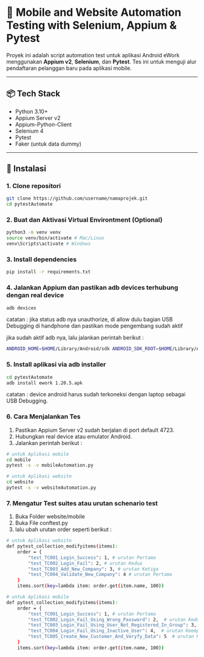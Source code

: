 # 📱 Mobile and Website Automation Testing with Selenium, Appium & Pytest

Proyek ini adalah script automation test untuk aplikasi Android eWork menggunakan **Appium v2**, **Selenium**, dan **Pytest**. Tes ini untuk menguji alur pendaftaran pelanggan baru pada aplikasi mobile.

---

## 📦 Tech Stack

- Python 3.10+
- Appium Server v2
- Appium-Python-Client
- Selenium 4
- Pytest
- Faker (untuk data dummy)

---

## 🚀 Instalasi

### 1. Clone repositori

```bash
git clone https://github.com/username/namaprojek.git
cd pytestAutomate
```

### 2. Buat dan Aktivasi Virtual Environtment (Optional)

```bash
python3 -m venv venv
source venv/bin/activate # Mac/Linux
venv\Scripts\activate # Windows
```

### 3. Install dependencies

```bash
pip install -r requirements.txt
```

### 4. Jalankan Appium dan pastikan adb devices terhubung dengan real device

```bash
adb devices
```

catatan : jika status adb nya unauthorize, di allow dulu bagian USB Debugging di handphone dan pastikan mode pengembang sudah aktif

jika sudah aktif adb nya, lalu jalankan perintah berikut :

```bash
ANDROID_HOME=$HOME/Library/Android/sdk ANDROID_SDK_ROOT=$HOME/Library/Android/sdk appium
```

### 5. Install aplikasi via adb installer

```bash
cd pytestAutomate
adb install ework 1.20.5.apk
```

catatan : device android harus sudah terkoneksi dengan laptop sebagai USB Debugging.

### 6. Cara Menjalankan Tes

1. Pastikan Appium Server v2 sudah berjalan di port default 4723.
2. Hubungkan real device atau emulator Android.
3. Jalankan perintah berikut :

```bash
# untuk Aplikasi mobile
cd mobile
pytest -s -v mobileAutomation.py
```

```bash
# untuk Aplikasi website
cd website
pytest -s -v websiteAutomation.py
```

### 7. Mengatur Test suites atau urutan schenario test

1. Buka Folder website/mobile
2. Buka File conftest.py
3. lalu ubah urutan order seperti berikut :

```bash
# untuk Aplikasi website
def pytest_collection_modifyitems(items):
    order = {
        "test_TC001_Login_Success": 1, # urutan Pertama
        "test_TC002_Login_Fail": 2, # urutan Kedua
        "test_TC003_Add_New_Company": 3, # urutan Ketiga
        "test_TC004_Validate_New_Company": 4 # urutan Pertama
    }
    items.sort(key=lambda item: order.get(item.name, 100))
```

```bash
# untuk Aplikasi mobile
def pytest_collection_modifyitems(items):
    order = {
        "test_TC001_Login_Success": 1, # urutan Pertama
        "test_TC002_Login_Fail_Using_Wrong_Password": 2,  # urutan Kedua
        "test_TC003_Login_Fail_Using_User_Not_Registered_In_Group": 3,  # urutan Ketiga
        "test_TC004_Login_Fail_Using_Inactive_User": 4,  # urutan Keempat
        "test_TC005_Create_New_Customer_And_Veryfy_Data": 5  # urutan Kelima
    }
    items.sort(key=lambda item: order.get(item.name, 100))
```
